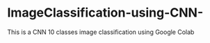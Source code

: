 # ImageClassification-using-CNN-
This is a CNN 10 classes image classification using Google Colab  
